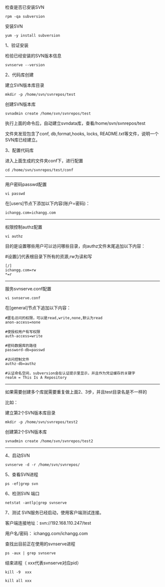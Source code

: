 检查是否已安装SVN
```
rpm -qa subversion
```
安装SVN
```
yum -y install subversion
```
1、验证安装

检验已经安装的SVN版本信息
```
svnserve --version
```
2、代码库创建

建立SVN版本库目录
```
mkdir -p /home/svn/svnrepos/test
```
创建SVN版本库
```
svnadmin create /home/svn/svnrepos/test
```
执行上面的命令后，自动建立svndata库，查看/home/svn/svnrepos/test

文件夹发现包含了conf, db,format,hooks, locks, README.txt等文件，说明一个SVN库已经建立。


3、配置代码库

进入上面生成的文件夹conf下，进行配置
```
cd /home/svn/svnrepos/test/conf
```
---------------------------------------------------
用户密码passwd配置
```
vi passwd
```
在[users]节点下添加以下内容(账户=密码)：
```
ichangg.com=ichangg.com
```
---------------------------------------------------

权限控制authz配置
```
vi authz
```
目的是设置哪些用户可以访问哪些目录，向authz文件末尾追加以下内容：

#设置[/]代表根目录下所有的资源,rw为读和写
```
[/]
ichangg.com=rw
*=r
```
---------------------------------------------------

服务svnserve.conf配置
```
vi svnserve.conf
```
在[general]节点下追加以下内容：
```
#匿名访问的权限，可以是read,write,none,默认为read
anon-access=none

#使授权用户有写权限
auth-access=write

#密码数据库的路径
password-db=passwd

#访问控制文件
authz-db=authz

#认证命名空间，subversion会在认证提示里显示，并且作为凭证缓存的关键字
realm = This Is A Repository
```
---------------------------------------------------
如果需要创建多个库就需要重复做上面2、3步，并且test目录名是不一样的

比如：

建立第2个SVN版本库目录
```
mkdir -p /home/svn/svnrepos/test2
```
创建第2个SVN版本库
```
svnadmin create /home/svn/svnrepos/test2
```
---------------------------------------------------

4、启动SVN
```
svnserve -d -r /home/svn/svnrepos/
```

5、查看SVN进程
```
ps -ef|grep svn
```

6、检测SVN 端口
```
netstat -antlp|grep svnserve
```

7、测试
SVN服务已经启动，使用客户端测试连接。

客户端连接地址：svn://192.168.110.247/test

用户名/密码： ichangg.com/ichangg.com




查找出目前正在使用的svnserve进程
```
ps -aux | grep svnserve
```
结束进程（ xxx代表svnserve对应pid）
```
kill -9  xxx

kill all xxx
```
